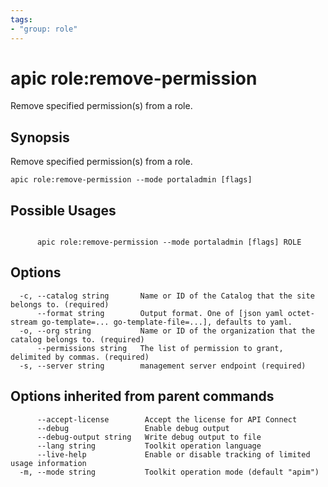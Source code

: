 ```yaml
---
tags:
- "group: role"
---
```

# apic role:remove-permission

Remove specified permission(s) from a role.

## Synopsis

Remove specified permission(s) from a role.

```
apic role:remove-permission --mode portaladmin [flags]
```

## Possible Usages

```

      apic role:remove-permission --mode portaladmin [flags] ROLE

```

## Options

```
  -c, --catalog string       Name or ID of the Catalog that the site belongs to. (required)
      --format string        Output format. One of [json yaml octet-stream go-template=... go-template-file=...], defaults to yaml.
  -o, --org string           Name or ID of the organization that the catalog belongs to. (required)
      --permissions string   The list of permission to grant, delimited by commas. (required)
  -s, --server string        management server endpoint (required)
```

## Options inherited from parent commands

```
      --accept-license        Accept the license for API Connect
      --debug                 Enable debug output
      --debug-output string   Write debug output to file
      --lang string           Toolkit operation language
      --live-help             Enable or disable tracking of limited usage information
  -m, --mode string           Toolkit operation mode (default "apim")
```
